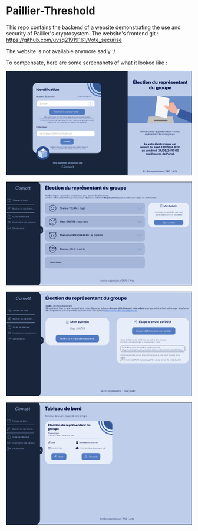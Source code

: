 # Paillier-Threshold


This repo contains the backend of a website demonstrating the use and security of Paillier's cryptosystem.
The website's frontend git : https://github.com/uvsq21919161/Vote_securise


The website is not available anymore sadly :/


To compensate, here are some screenshots of what it looked like :

![login](photos/login.png)

![board](photos/board.png)

![vote](photos/vote.png)

![vote2](photos/vote2.png)
